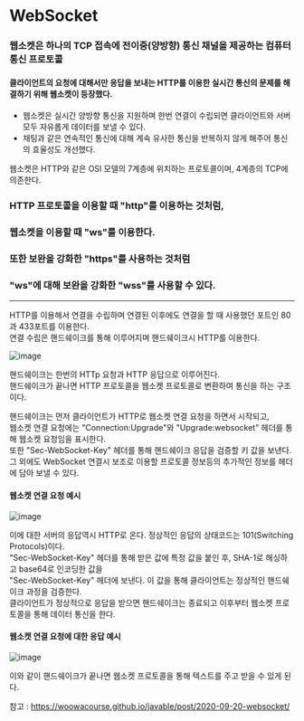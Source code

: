 # WebSocket

### 웹소켓은 하나의 TCP 접속에 전이중(양방향) 통신 채널을 제공하는 컴퓨터 통신 프로토콜   

#### 클라이언트의 요청에 대해서만 응답을 보내는 HTTP를 이용한 실시간 통신의 문제를 해결하기 위해 웹소켓이 등장했다.   
* 웹소켓은 실시간 양방향 통신을 지원하며 한번 연결이 수립되면 클라이언트와 서버 모두 자유롭게 데이터를 보낼 수 있다.
* 채팅과 같은 연속적인 통신에 대해 계속 유사한 통신을 반복하지 않게 해주어 통신의 효율성도 개선했다.   

웹소켓은 HTTP와 같은 OSI 모델의 7계층에 위치하는 프로토콜이며, 4계층의 TCP에 의존한다.

### HTTP 프로토콜을 이용할 때 "http"를 이용하는 것처럼,
### 웹소켓을 이용할 때 "ws"를 이용한다.
### 또한 보완을 강화한 "https"를 사용하는 것처럼
### "ws"에 대해 보완을 강화한 "wss"를 사용할 수 있다.
<hr/>

HTTP를 이용해서 연결을 수립하며 연결된 이후에도 연결을 할 때 사용했던 포트인 80과 433포트를 이용한다.   
연결 수립은 핸드쉐이크를 통해 이루어지며 핸드쉐이크시 HTTP를 이용한다.

![image](https://user-images.githubusercontent.com/37826908/120201182-1c288a80-c260-11eb-81b6-9faebe66a8ed.png)   

핸드쉐이크는 한번의 HTTp 요청과 HTTP 응답으로 이루어진다.   
핸드쉐이크가 끝나면 HTTP 프로토콜을 웹소켓 프로토콜로 변환하여 통신을 하는 구조이다.   
   
핸드쉐이크는 먼저 클라이언트가 HTTP로 웹소켓 연결 요청을 하면서 시작되고,   
웹소켓 연결 요청에는 "Connection:Upgrade"와 "Upgrade:websocket" 헤더를 통해 웹소켓 요청임을 표시한다.   
또한 "Sec-WebSocket-Key" 헤더를 통해 핸드쉐이크 응답을 검증할 키 값을 보낸다.   
그 외에도 WebSocket 연결시 보조로 이용할 프로토콜 정보등의 추가적인 정보를 헤더에 담아 보낼 수 있다.   

#### 웹소켓 연결 요청 예시   
![image](https://user-images.githubusercontent.com/37826908/120202769-f2706300-c261-11eb-8661-5e65c76af08f.png)   

이에 대한 서버의 응답역시 HTTP로 온다. 정상적인 응답의 상태코드는 101(Switching Protocols)이다.   
"Sec-WebSocket-Key" 헤더를 통해 받은 값에 특정 값을 붙인 후, SHA-1로 해싱하고 base64로 인코딩한 값을       
"Sec-WebSocket-Key" 헤더에 보낸다. 이 값을 통해 클라이언트는 정상적인 핸드쉐이크 과정을 검증한다.   
클라이언트가 정상적으로 응답을 받으면 핸드쉐이크는 종료되고 이후부터 웹소켓 프로토콜을 통해 데이터 통신을 한다.   

#### 웹소켓 연결 요청에 대한 응답 예시   
![image](https://user-images.githubusercontent.com/37826908/120203222-70cd0500-c262-11eb-9f12-475b4bdbb665.png)

이와 같이 핸드쉐이크가 끝나면 웹소켓 프로토콜을 통해 텍스트를 주고 받을 수 있게 된다.

참고 : https://woowacourse.github.io/javable/post/2020-09-20-websocket/
